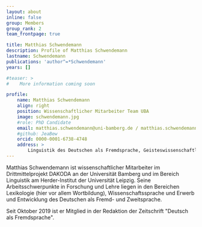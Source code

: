```yaml
---
layout: about
inline: false
group: Members
group_rank: 2
team_frontpage: true

title: Matthias Schwendemann
description: Profile of Matthias Schwendemann
lastname: Schwendemann
publications: 'author^=*Schwendemann'
years: []

#teaser: >
#    More information coming soon

profile:
    name: Matthias Schwendemann
    align: right
    position: Wissenschaftlicher Mitarbeiter Team UBA
    image: schwendemann.jpg
    #role: PhD Candidate
    email: matthias.schwendemann@uni-bamberg.de / matthias.schwendemann@uni-leipzig.de
    #github: JeaBew
    orcid: 0000-0001-6738-4748
    address: >
        Linguistik des Deutschen als Fremdsprache, Geisteswissenschaftliches Zentrum, Beethovenstraße 15, Raum 1007, 04107 Leipzig
---
```


Matthias Schwendemann ist wissenschaftlicher Mitarbeiter im Drittmittelprojekt DAKODA an der Universität Bamberg und im Bereich Linguistik am Herder-Institut der Universität Leipzig. Seine Arbeitsschwerpunkte in Forschung und Lehre liegen in den Bereichen Lexikologie (hier vor allem Wortbildung), Wissenschaftssprache und Erwerb und Entwicklung des Deutschen als Fremd- und Zweitsprache.

Seit Oktober 2019 ist er Mitglied in der Redaktion der Zeitschrift "Deutsch als Fremdsprache".
